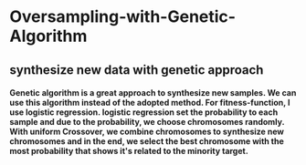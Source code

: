 # Oversampling-with-Genetic-Algorithm
## synthesize new data with genetic approach
#### Genetic algorithm is a great approach to synthesize new samples. We can use this algorithm instead of the adopted method. For fitness-function,  I use logistic regression. logistic regression set the probability to each sample and due to the probability, we choose chromosomes randomly. With uniform Crossover, we combine chromosomes to synthesize new chromosomes and in the end, we select the best chromosome with the most probability that shows it's related to the minority target.
